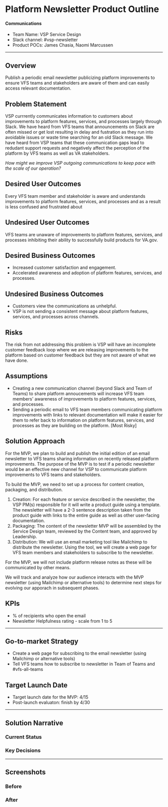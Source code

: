 # Platform Newsletter Product Outline

#### Communications

- Team Name: VSP Service Design
- Slack channel:  #vsp-newsletter
- Product POCs: James Chasia, Naomi Marcussen

------

## Overview

Publish a periodic email newsletter publicizing platform improvements to ensure VFS teams and stakeholders are aware of them and can easily access relevant documentation.

## Problem Statement

VSP currrently communicates information to customers about improvements to platform features, services, and processes  largely through Slack.  We have heard from VFS teams that announcements on Slack are often missed or get lost resulting in delay and fustration as they run into avoidable issues or waste time searching for an old Slack message.  We have heard from VSP teams that these communication gaps lead to redudant support requests and negatively affect the perception of the platform by VFS teams as well as VA stakeholders.

*How might we improve VSP outgoing communications to keep pace with the scale of our operation?* 

## Desired User Outcomes

Every VFS team member and stakeholder is aware and understands improvements to platform features, services, and processes and as a result is less confused and frustrated about 

## Undesired User Outcomes

VFS teams are unaware of improvements to platform features, services, and processes inhibiting their ability to successfully build products for  VA.gov.

## Desired Business Outcomes

- Increased customer satisfaction and engagement.
- Accelerated awareness and adoption of platform features, services, and processes.

## Undesired Business Outcomes

- Customers view the communications as unhelpful.
- VSP is not sending a consistent message about platform features, services, and processes across channels.

## Risks

The risk from not addressing this problem is VSP will have an incomplete customer feedback loop where we are releasing improvements to the platform based on customer feedback but they are not aware of what we have done.

## Assumptions

- Creating a new communication channel (beyond Slack and Team of Teams) to share platform annoucements will increase  VFS team members' awareness of improvements to platform features, services, and processes.
- Sending a periodic email to VFS team members communicating platform improvements with links to relevant documentation will make it easier for them to refer back to information on platform features, services, and processes  as they are building on the platform. [Most Risky]

## Solution Approach

For the MVP, we plan to build and publish the initial edition of an email newsletter to VFS teams sharing information on recently released platform improvements.  The purpose of the MVP is to test if a periodic newsletter would be an effective new channel for VSP to communicate platform improvements to VFS teams and stakeholders. 

To build the MVP, we need to set up a process for content creation, packaging, and distribution.

1. Creation: For each feature or service described in the newsletter, the VSP PM(s) responsible for it will write a product guide using a template.  The newsletter will have a 2-3 sentence description taken from the product guide with links to the entire guide as well as other user-facing documentation.
2. Packaging: The content of the newsletter MVP will be assembled by the Service Design team, reviewed by the Content team, and approved by Leadership.
3. Distribution: We will use an email marketing tool like Mailchimp to distribute the newsletter.  Using the tool, we will create a web page for VFS team members and stakeholders to subscribe to the newsletter.

For the MVP, we will not include platform release notes as these will be communicated by other means.

We will track and analyze how our audience interacts with the MVP newsletter (using Mailchimp or alternative tools) to determine next steps for evolving our apporach in subsequent phases.

## KPIs

- % of recipients who open the email
- Newsletter Helpfulness rating - scale from 1 to 5

------

## Go-to-market Strategy

- Create a web page for subscribing to the email newsletter (using Mailchimp or alternative tools)
- Tell VFS teams how to subscribe to newsletter in Team of Teams and #vfs-all-teams

## Target Launch Date

- Target launch date for the MVP: 4/15
- Post-launch evaluaton: finish by 4/30

------

## Solution Narrative

### Current Status

### Key Decisions

------

## Screenshots

### Before

### After